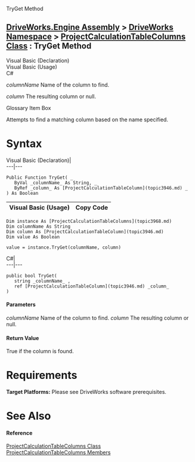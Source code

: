 TryGet Method   
  
[DriveWorks.Engine Assembly](topic2156.md) > [DriveWorks Namespace](topic2159.md) > [ProjectCalculationTableColumns Class](topic3968.md) : TryGet Method  
---  
  
Visual Basic (Declaration)    
Visual Basic (Usage)    
C# 

_columnName_
    Name of the column to find.

_column_
    The resulting column or null.

Glossary Item Box

Attempts to find a matching column based on the name specified. 

# Syntax

Visual Basic (Declaration)|   
---|---  
      
    
    Public Function TryGet( _
       ByVal _columnName_ As String, _
       ByRef _column_ As [ProjectCalculationTableColumn](topic3946.md) _
    ) As Boolean  
  
Visual Basic (Usage)| Copy Code  
---|---  
      
    
    Dim instance As [ProjectCalculationTableColumns](topic3968.md)
    Dim columnName As String
    Dim column As [ProjectCalculationTableColumn](topic3946.md)
    Dim value As Boolean
     
    value = instance.TryGet(columnName, column)  
  
C#|   
---|---  
      
    
    public bool TryGet( 
       string _columnName_ ,
       ref [ProjectCalculationTableColumn](topic3946.md) _column_
    )  
  
#### Parameters

 _columnName_
    Name of the column to find.
_column_
    The resulting column or null.

#### Return Value

True if the column is found.

# Requirements

**Target Platforms:** Please see DriveWorks software prerequisites.

# See Also

#### Reference

[ProjectCalculationTableColumns Class](topic3968.md)   
[ProjectCalculationTableColumns Members](topic3969.md)


